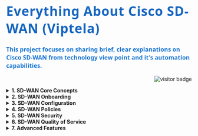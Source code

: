 

<h1 align="left" style="color:#1565c0; font-family:'Segoe UI', 'Roboto', 'Arial', 'Helvetica Neue', sans-serif; font-size:2.5em; font-weight:700; letter-spacing:1px;">
  Everything About Cisco SD-WAN (Viptela)
</h1>

<p align="left" style="color:#1976d2; font-size:1.15em; font-family:'Segoe UI', 'Roboto', 'Arial', 'Helvetica Neue', sans-serif; font-weight:500;">
  <b>This project focuses on sharing brief, clear explanations on Cisco SD-WAN from technology view point and it's automation capabilities.</b>
</p>


<p align="right">
  <img src="https://visitor-badge.laobi.icu/badge?page_id=network.tocoder.network.tocoder" alt="visitor badge"/>
</p>



<details>
  <summary><b>1. SD-WAN Core Concepts</b></summary>
  <ul>
    <li><a href="01_SD-WAN_Core_Concepts/SD-WAN_Controller_Funtions.md">Controllers Architecture</a></li>
    <li><a href="01_SD-WAN_Core_Concepts/Plane_Architecture.md">SD-WAN Functional Planes Overview</a></li>
    <li><a href="01_SD-WAN_Core_Concepts/Security_and_Authentication.md">Security & Transport Protocol</a></li>
    <li><a href="01_SD-WAN_Core_Concepts/How_SD-WAN_works.md">How SD-WAN Works (Step by Step Flow)</a></li>
    <li><a href="01_SD-WAN_Core_Concepts/Key_Protocols.md">Key Protocols</a></li>
    <li><a href="01_SD-WAN_Core_Concepts/Network_Ports.md">Network Ports</a></li>
    <li><a href="01_SD-WAN_Core_Concepts/Special_VPNs_in_Cisco_SD-WAN.md">Special VPNs in Cisco SD-WAN</a></li>
    <li><a href="01_SD-WAN_Core_Concepts/Verification_Commands.md">Verification Commands</a></li>
    <li><a href="01_SD-WAN_Core_Concepts/Quick_Troubleshooting_Checklist.md">Quick Troubleshooting Checklist</a></li>
  </ul>
</details>
<details>
  <summary><b>2. SD-WAN Onboarding</b></summary>
  <ul>
    <li><a href="02_SD-WAN_Onboarding/Onboarding_key_concepts.md">Onboarding Key Concepts</a></li>
    <li><a href="02_SD-WAN_Onboarding/README.md">Onboarding Steps</a></li>
  </ul>
</details>
<details>
  <summary><b>3. SD-WAN Configuration</b></summary>
  <ul>
    <li><a href="03_SD-WAN_Configuration/README.md">Configuration Guide</a></li>
  </ul>
</details>
<details>
  <summary><b>4. SD-WAN Policies</b></summary>
  <ul>
    <li><a href="04_SD-WAN_Policies/README.md">Policy Types & Examples</a></li>
  </ul>
</details>
<details>
  <summary><b>5. SD-WAN Security</b></summary>
  <ul>
    <li><a href="05_SD-WAN_Security/README.md">Security Concepts</a></li>
  </ul>
</details>
<details>
  <summary><b>6. SD-WAN Quality of Service</b></summary>
  <ul>
    <li><a href="06_SD-WAN_Quality_of_Service/README.md">QoS Overview</a></li>
  </ul>
</details>
<details>
  <summary><b>7. Advanced Features</b></summary>
  <ul>
    <li><a href="07_Advanced_Features/README.md">Advanced Features</a></li>
  </ul>
</details>


